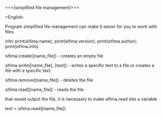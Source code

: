 
===|simplified file management|===


=English:

Program simplified file management can make it easier for you to work with files.

info: 
print(sifima.name); 
print(sifima.version); 
print(sifima.author); 
print(sifima.info). 


sifima.create([name_file]) - creates an empty file


sifima.write([name_file], [text]) - writes a specific text to a file or creates a file with a specific text.


sifima.remove([name_file]) - deletes the file


sifima.read([name_file]) - reads the file.


that would output the file, it is necessary to make sifima.read into a variable


text = sifima.read([name_file])